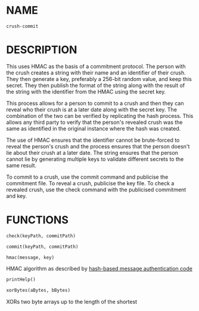 # NAME

```
crush-commit
```

# DESCRIPTION
    
This uses HMAC as the basis of a commitment protocol.
The person with the crush creates a string with their
name and an identifier of their crush. They then generate
a key, preferably a 256-bit random value, and keep this
secret. They then publish the format of the string along
with the result of the string with the identifier from
the HMAC using the secret key.
    
This process allows for a person to commit to a crush and
then they can reveal who their crush is at a later date
along with the secret key. The combination of the two can
be verified by replicating the hash process. This allows any
third party to verify that the person's revealed crush was
the same as identified in the original instance where the
hash was created.

The use of HMAC ensures that the identifier cannot be
brute-forced to reveal the person's crush and the process
ensures that the person doesn't lie about their crush at
a later date. The string ensures that the person cannot lie
by generating multiple keys to validate different secrets
to the same result.
    
To commit to a crush, use the commit command and publicise
the commitment file.
To reveal a crush, publicise the key file.
To check a revealed crush, use the check command with the
publicised commitment and key.

# FUNCTIONS

```python
check(keyPath, commitPath)
```
    
```python
commit(keyPath, commitPath)
```
    
```python
hmac(message, key)
```
HMAC algorithm as described by [hash-based message authentication code](https://en.wikipedia.org/wiki/Hash-based_message_authentication_code)
    
```python
printHelp()
```
    
```python
xorBytes(aBytes, bBytes)
```
XORs two byte arrays up to the length of the shortest

